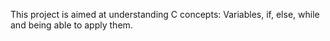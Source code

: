 This project is aimed at understanding C concepts: Variables, if, else, while and being able to apply them.
 

